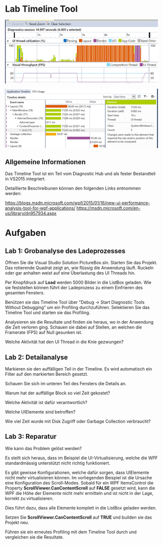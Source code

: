 # Lab Timeline Tool

![Das Timeline Tool](./images/timelinetool.png)

![Das Timeline Tool](./images/timelinedetailsdrilldown.png)


## Allgemeine Informationen

Das Timeline Tool ist ein Teil vom Diagnostic Hub und als fester Bestandteil in VS2015 integriert. 

Detaillierte Beschreibunen können den folgenden Links entnommen werden:

https://blogs.msdn.microsoft.com/wpf/2015/01/16/new-ui-performance-analysis-tool-for-wpf-applications/
https://msdn.microsoft.com/en-us/library/dn957934.aspx



# Aufgaben

## Lab 1: Grobanalyse des Ladeprozesses

Öffnen Sie die Visual Studio Solution PictureBox.sln. Starten Sie das Projekt. 
Das rotierende Quadrat zeigt an, wie flüssig die Anwendung läuft. Ruckeln oder gar anhalten weist auf eine Überlastung des UI Threads hin. 

Per Knopfdruck auf **Load** werden 5000 Bilder in die ListBox geladen. Wie sie feststellen können führt der Ladeprozess zu einem Einfrieren des gesamten Fensters.

Benützen sie das Timeline Tool über "Debug -> Start Diagnostic Tools Without Debugging" um ein Profiling durchzuführen. Selektieren Sie das Timeline Tool und starten sie das Profiling. 

Analysieren sie die Resultate und finden sie heraus, wo in der Anwendung die Zeit verloren ging. Schauen sie dabei auf Stellen, an welchen die Framerate (FPS) auf Null gesunken ist.

Welche Aktivität hat den UI Thread in die Knie gezwungen?


## Lab 2: Detailanalyse

Markieren sie den auffälligen Teil in der Timeline. Es wird automatisch ein Filter auf den markierten Bereich gesetzt.

Schauen Sie sich im unteren Teil des Fensters die Details an. 

Warum hat der auffällige Block so viel Zeit gekostet?

Welche Aktivität ist dafür verantwortlich?

Welche UIElemente sind betroffen?

Wie viel Zeit wurde mit Disk Zugriff oder Garbage Collection verbraucht?


## Lab 3: Reparatur

Wie kann das Problem gelöst werden? 

Es stellt sich heraus, dass im Beispiel die UI-Virtualisierung, welche die WPF standardmässig unterstützt nicht richtig funktioniert. 

Es gibt gewisse Konfigurationen, welche dafür sorgen, dass UIElemente nicht mehr virtualisieren können. Im vorliegenden Beispiel ist die Ursache eine Konfiguration des Scroll-Modes. Sobald für ein WPF ItemsControl die Property **ScrollViewer.CanContentScroll** auf **FALSE** gesetzt wird, kann die WPF die Höhe der Elemente nicht mehr ermitteln und ist nicht in der Lage, korrekt zu virtualisieren.

Dies führt dazu, dass alle Elemente komplett in die ListBox geladen werden. 

Setzen Sie **ScrollViewer.CanContentScroll** auf **TRUE** und builden sie das Projekt neu.

Führen sie ein erneutes Profiling mit dem Timeline Tool durch und vergleichen sie die Resultate.

